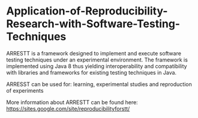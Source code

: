 # Application-of-Reproducibility-Research-with-Software-Testing-Techniques

  ARRESTT is a framework designed to implement and execute software testing techniques under an experimental environment. The framework is implemented using Java 8 thus yielding interoperability and compatibility with libraries and frameworks for existing testing techniques in Java.

  ARRESST can be used for: learning, experimental studies and reproduction of experiments
  
  More information about ARRESTT can be found here: https://sites.google.com/site/reproducibilityforstt/
